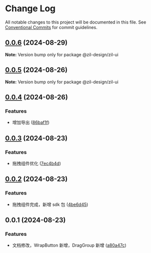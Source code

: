 # Change Log

All notable changes to this project will be documented in this file.
See [Conventional Commits](https://conventionalcommits.org) for commit guidelines.

## [0.0.6](https://github.com/hzl-stack/Zil-Design/compare/@zil-design/zil-ui@0.0.5...@zil-design/zil-ui@0.0.6) (2024-08-29)

**Note:** Version bump only for package @zil-design/zil-ui

## [0.0.5](https://github.com/hzl-stack/Zil-Design/compare/@zil-design/zil-ui@0.0.4...@zil-design/zil-ui@0.0.5) (2024-08-26)

**Note:** Version bump only for package @zil-design/zil-ui

## [0.0.4](https://github.com/hzl-stack/Zil-Design/compare/@zil-design/zil-ui@0.0.3...@zil-design/zil-ui@0.0.4) (2024-08-26)

### Features

- 增加导出 ([86baf1f](https://github.com/hzl-stack/Zil-Design/commit/86baf1f4f0a59f9f94b500edadfafdb1f37e66be))

## [0.0.3](https://github.com/hzl-stack/Zil-Design/compare/@zil-design/zil-ui@0.0.2...@zil-design/zil-ui@0.0.3) (2024-08-23)

### Features

- 拖拽组件优化 ([7ec4b4d](https://github.com/hzl-stack/Zil-Design/commit/7ec4b4d5bc90919bc4d52d862d7df52b09cdb9e6))

## [0.0.2](https://github.com/hzl-stack/Zil-Design/compare/@zil-design/zil-ui@0.0.1...@zil-design/zil-ui@0.0.2) (2024-08-23)

### Features

- 拖拽组件完成，新增 sdk 包 ([4be6d45](https://github.com/hzl-stack/Zil-Design/commit/4be6d4501d4e25ea57da69a904feb92b48655b9e))

## 0.0.1 (2024-08-23)

### Features

- 文档修改，WrapButton 新增，DragGroup 新增 ([a80a47c](https://github.com/hzl-stack/Zil-Design/commit/a80a47c599b9d59ee28b56b83092eec032b2c2cd))
